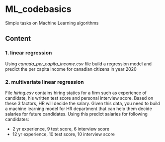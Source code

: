 # ML_codebasics
Simple tasks on Machine Learning algorithms
## Content
### 1. linear regression
Using *canada_per_capita_income.csv* file build a regression model and predict the per capita income for canadian citizens in year 2020

### 2. multivariate linear regression
File *hiring.csv* contains hiring statics for a firm such as experience of candidate, his written test score and personal interview score. Based on these 3 factors, HR will decide the salary. Given this data, you need to build a machine learning model for HR department that can help them decide salaries for future candidates. Using this predict salaries for following candidates:
* 2 yr experience, 9 test score, 6 interview score
* 12 yr experience, 10 test score, 10 interview score
